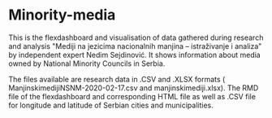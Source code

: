 # Minority-media

This is the flexdashboard and visualisation of data gathered during research and analysis "Mediji na jezicima nacionalnih manjina – istraživanje i analiza" by independent expert Nedim Sejdinović. It shows information about media owned by National Minority Councils in Serbia.

The files available are research data in .CSV and .XLSX formats ( ManjinskimedijiNSNM-2020-02-17.csv and manjinskimediji.xlsx). The RMD file of the flexdashboard and corresponding HTML file as well as .CSV file for longitude and latitude of Serbian cities and municipalities.

